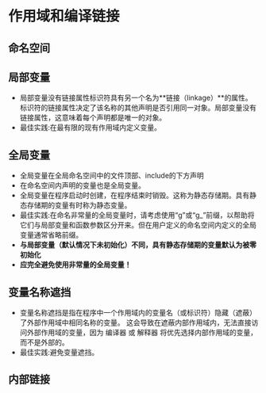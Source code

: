 # 作用域和编译链接

## 命名空间

## 局部变量
- 局部变量没有链接属性标识符具有另一个名为**链接（linkage）**的属性。标识符的链接属性决定了该名称的其他声明是否引用同一对象。局部变量没有链接属性，这意味着每个声明都是唯一的对象。
- 最佳实践:在最有限的现有作用域内定义变量。
## 全局变量
- 全局变量在全局命名空间中的文件顶部、include的下方声明
- 在命名空间内声明的变量也是全局变量。
- 全局变量在程序启动时创建，在程序结束时销毁。这称为静态存储期。具有静态存储期的变量有时称为静态变量。
- 最佳实践:在命名非常量的全局变量时，请考虑使用“g”或“g_”前缀，以帮助将它们与局部变量和函数参数区分开来。但在用户定义的命名空间内定义的全局变量通常省略前缀。
- **与局部变量（默认情况下未初始化）不同，具有静态存储期的变量默认为被零初始化**
- **应完全避免使用非常量的全局变量！**
## 变量名称遮挡
- 变量名称遮挡是指在程序中一个作用域内的变量名（或标识符）隐藏（遮蔽）了外部作用域中相同名称的变量。 这会导致在遮蔽内部作用域内，无法直接访问外部作用域的变量，因为 编译器 或 解释器 将优先选择内部作用域的变量，而不是外部的。
- 最佳实践:避免变量遮挡。
## 内部链接
